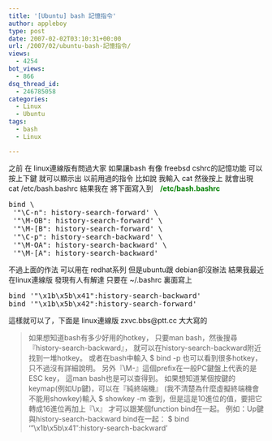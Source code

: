 ```yaml
---
title: '[Ubuntu] bash 記憶指令'
author: appleboy
type: post
date: 2007-02-02T03:10:31+00:00
url: /2007/02/ubuntu-bash-記憶指令/
views:
  - 4254
bot_views:
  - 866
dsq_thread_id:
  - 246785058
categories:
  - Linux
  - Ubuntu
tags:
  - bash
  - Linux

---
```

之前 在 linux連線版有問過大家 如果讓bash 有像 freebsd cshrc的記憶功能 可以按上下鍵 就可以顯示出 以前用過的指令 比如說 我輸入 cat 然後按上 就會出現 cat /etc/bash.bashrc 結果我在 將下面寫入到　**<span style="color:green">/etc/bash.bashrc</span>** 

<pre class="brush: bash; title: ; notranslate" title="">bind \
 '"\C-n": history-search-forward' \
 '"\M-OB": history-search-forward' \
 '"\M-[B": history-search-forward' \
 '"\C-p": history-search-backward' \
 '"\M-OA": history-search-backward' \
 '"\M-[A": history-search-backward'</pre>

<!--more--> 不過上面的作法 可以用在 redhat系列 但是ubuntu跟 debian卻沒辦法 結果我最近在linux連線版 發現有人有解達 只要在 ~/.bashrc 裏面寫上 

<pre class="brush: bash; title: ; notranslate" title="">bind '"\x1b\x5b\x41":history-search-backward'
bind '"\x1b\x5b\x42":history-search-forward'</pre> 這樣就可以了，下面是 linux連線版 zxvc.bbs@ptt.cc 大大寫的 

> 如果想知道bash有多少好用的hotkey， 只要man bash，然後搜尋『history-search-backward』， 就可以在history-search-backward附近找到一堆hotkey。 或者在bash中輸入 $ bind -p 也可以看到很多hotkey，只不過沒有詳細說明。 另外『\M-』這個prefix在一般PC鍵盤上代表的是ESC key， 這man bash也是可以查得到。 如果想知道某個按鍵的keymap(例如Up鍵)，可以在『純終端機』 (我不清楚為什麼虛擬終端機會不能用showkey)輸入 $ showkey -m 查到，但是這是10進位的值，要把它轉成16進位再加上『\x』 才可以跟某個function bind在一起。 例如：Up鍵與history-search-backward bind在一起： $ bind &#8216;&#8221;\x1b\x5b\x41&#8243;:history-search-backward&#8217;